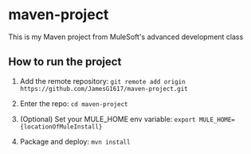 # maven-project

This is my Maven project from MuleSoft's advanced development class

## How to run the project

1. Add the remote repository: `git remote add origin https://github.com/JamesG1617/maven-project.git`

1. Enter the repo: `cd maven-project`

1. (Optional) Set your MULE_HOME env variable: `export MULE_HOME={locationOfMuleInstall}`

1. Package and deploy: `mvn install`